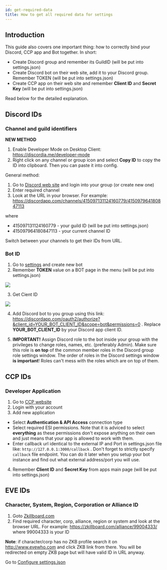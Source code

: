 ```yaml
---
id: get-required-data
title: How to get all required data for settings
---
```


## Introduction

This guide also covers one important thing: how to correctly bind your Discord, CCP app and Bot together.
In short:

- Create Discord group and remember its GuildID (will be put into settings.json)
- Create Discord bot on their web site, add it to your Discord group. Remember TOKEN (will be put into settings.json)
- Create CCP app on their web site and remember **Client ID** and **Secret Key** (will be put into settings.json)

Read below for the detailed explanation.

## Discord IDs

### Channel and guild identifiers

**NEW METHOD**

1. Enable Developer Mode on Desktop Client: https://discordia.me/developer-mode
2. Right click on any channel or group icon and select **Copy ID** to copy the ID into clipboard. Then you can paste it into config.

General method:

1. Go to [Discord web site](https://discordapp.com/) and login into your group (or create new one)
2. Enter required channel
3. Look at the URL in your browser. For example: https://discordapp.com/channels/415097131124160779/415097964180847113

where

- 415097131124160779 - your guild ID (will be put into settings.json)
- 415097964180847113 - your current channel ID

Switch between your channels to get their IDs from URL.

### Bot ID

1. Go to [settings](https://discordapp.com/developers/applications/me/create) and create new bot
2. Remember **TOKEN** value on a BOT page in the menu (will be put into settings.json)

![](http://joxi.ru/p27W3GMhK0vYj2.jpg)

3. Get Cient ID

![](http://joxi.ru/12MWN8Ghl4nQWr.jpg)

4. Add Discord bot to you group using this link: https://discordapp.com/oauth2/authorize?&client_id=YOUR_BOT_CLIENT_ID&scope=bot&permissions=0 . Replace **YOUR_BOT_CLIENT_ID** by your Discord app client ID.

5. **IMPORTANT!** Assign Discord role to the bot inside your group with the privileges to change roles, names, etc. (preferably Admin). Make sure this role is **on top** of the common member roles in the Discord group role settings window. The order of roles in the Discord settings window **is important**! Roles can't mess with the roles which are on top of them.

## CCP IDs

### Developer Application

1. Go to [CCP website](https://developers.eveonline.com/applications)
2. Login with your account
3. Add new application

- Select **Authentication & API Access** connection type
- Select required ESI permissions. Note that it is adviced to select **everything** as these permissions don't expose anything on their own and just means that your app is allowed to work with them.
- Enter callback url identical to the external IP and Port in settings.json file like: `http://127.0.0.1:3000/callback` . Don't forget to strictly specify `callback` file endpoint. You can do it later when you setup your bot instance and find out what external address/port you will use.

4. Remember **Client ID** and **Secret Key** from apps main page (will be put into settings.json)

## EVE IDs

### Character, System, Region, Corporation or Alliance ID

1. Goto [Zkillboard.com](http://www.zkillboard.com)
2. Find required character, corp, alliance, region or system and look at the browser URL. For example: https://zkillboard.com/alliance/99004333/
   where 99004333 is your ID

**Note**: if character/corp has no ZKB profile search it on http://www.evewho.com and click ZKB link from there. You will be redirected on empty ZKB page but will have valid ID in URL anyway.

Go to [Configure settings.json](https://github.com/panthernet/ThunderED/wiki/Configure-settings.json)
